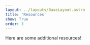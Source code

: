 ```yaml
---
layout: ../layouts/BaseLayout.astro
title: 'Resources'
show: True
order: 3
---
```


Here are some additional resources!